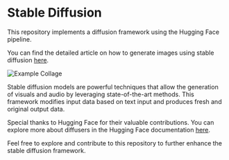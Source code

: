 # Stable Diffusion

This repository implements a diffusion framework using the Hugging Face pipeline.

You can find the detailed article on how to generate images using stable diffusion [here](https://www.analyticsvidhya.com/blog/2023/05/how-to-generate-images-using-stable-diffusion/).

![Example Collage](https://github.com/inuwamobarak/stable-diffusion/assets/65142149/c2d02793-da68-4d21-9867-6b24deaccc44)

Stable diffusion models are powerful techniques that allow the generation of visuals and audio by leveraging state-of-the-art methods. This framework modifies input data based on text input and produces fresh and original output data.

Special thanks to Hugging Face for their valuable contributions. You can explore more about diffusers in the Hugging Face documentation [here](https://huggingface.co/docs/diffusers).

Feel free to explore and contribute to this repository to further enhance the stable diffusion framework.

<!---
inuwamobarak/stable-diffusion is a ✨ special ✨ repository because its `README.md` (this file) appears on your GitHub profile.
You can click the Preview link to take a look at your changes.
--->
